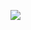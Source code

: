 <a href="https://github.com/greatfire/x/raw/master/freebrowser.apk"><img src="https://github.com/greatfire/test/blob/master/img.gif?raw=true"></a>
